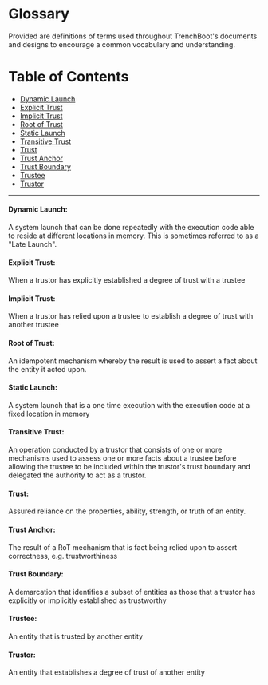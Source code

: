 Glossary
========

Provided are definitions of terms used throughout TrenchBoot's documents and
designs to encourage a common vocabulary and understanding.

# Table of Contents

* [Dynamic Launch](#dynamic-launch)
* [Explicit Trust](#explicit-trust)
* [Implicit Trust](#implicit-trust)
* [Root of Trust](#root-of-trust)
* [Static Launch](#static-launch)
* [Transitive Trust](#transitive-trust)
* [Trust](#trust)
* [Trust Anchor](#trust-anchor)
* [Trust Boundary](#trust-boundary)
* [Trustee](#trustee)
* [Trustor](#trustor)

<hr/>

#### Dynamic Launch:
A system launch that can be done repeatedly with the execution code able to
reside at different locations in memory. This is sometimes referred to as a
"Late Launch".

#### Explicit Trust:
When a trustor has explicitly established a degree of trust with a trustee

#### Implicit Trust:
When a trustor has relied upon a trustee to establish a degree of trust with
another trustee

#### Root of Trust:
An idempotent mechanism whereby the result is used to assert a fact about the
entity it acted upon.

#### Static Launch:
A system launch that is a one time execution with the execution code at a fixed
location in memory

#### Transitive Trust:
An operation conducted by a trustor that consists of one or more mechanisms
used to assess one or more facts about a trustee before allowing the trustee to
be included within the trustor's trust boundary and delegated the authority to
act as a trustor.

#### Trust:
Assured reliance on the properties, ability, strength, or truth of an entity.

#### Trust Anchor:
The result of a RoT mechanism that is fact being relied upon to assert
correctness, e.g. trustworthiness

#### Trust Boundary:
A demarcation that identifies a subset of entities as those that a trustor has
explicitly or implicitly established as trustworthy

#### Trustee:
An entity that is trusted by another entity

#### Trustor:
An entity that establishes a degree of trust of another entity

